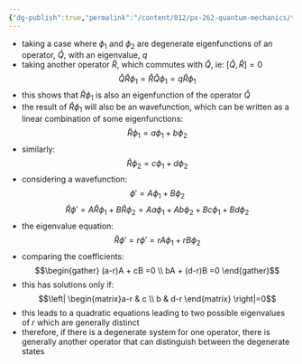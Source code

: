 ```yaml
---
{"dg-publish":true,"permalink":"/content/012/px-262-quantum-mechanics/term-1/c-the-basic-postulates/px-262-c9c-compatibility-of-measurements/","noteIcon":"1","created":"2024-11-25T10:50:32.000+00:00","updated":"2024-12-15T11:16:22.123+00:00"}
---
```


- taking a case where $\phi_{1}$ and $\phi_{2}$ are degenerate eigenfunctions of an operator, $\hat Q$, with an eigenvalue, $q$
- taking another operator $\hat R$, which commutes with $\hat Q$, ie: $[\hat Q, \hat R] = 0$
$$\hat Q \hat R \phi_{1} = \hat R \hat Q \phi_{1} = q \hat R \phi_{1}$$
- this shows that $\hat R \phi_{1}$ is also an eigenfunction of the operator $\hat Q$
- the result of $\hat R\phi_{1}$ will also be an wavefunction, which can be written as a linear combination of some eigenfunctions: 
  $$\hat R \phi_{1} = a \phi_{1}+ b\phi_{2}$$
- similarly: 
  $$\hat R \phi_{2}= c\phi_{1}+ d\phi_{2}$$
- considering a wavefunction: 
  $$\phi' = A\phi_{1} + B\phi_{2}$$
$$\hat R \phi' = A\hat R \phi_{1}+ B\hat R \phi_{2} = Aa\phi_{1}+ Ab\phi_{2}+ Bc\phi_{1} + Bd\phi_{2}$$
- the eigenvalue equation: 
  $$\hat R \phi' = r\phi' = rA\phi_{1}+ rB\phi_{2}$$
- comparing the coefficients: 
$$\begin{gather}
	(a-r)A + cB =0 \\
	bA + (d-r)B =0
\end{gather}$$
- this has solutions only if: 
  $$\left| \begin{matrix}a-r & c  \\ b & d-r \end{matrix} \right|=0$$
- this leads to a quadratic equations leading to two possible eigenvalues of $r$ which are generally distinct
- therefore, if there is a degenerate system for one operator, there is generally another operator that can distinguish between the degenerate states
